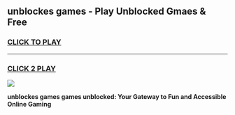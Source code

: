 
## unblockes games - Play Unblocked Gmaes & Free
<h3>
<a href="https://premium.freeplayer.one?title=unblockes_games&ref=20F">CLICK TO PLAY</a></h3>
<hr>

<h3>
<a href="https://premium.freeplayer.one?title=unblockes_games&ref=20F">CLICK 2 PLAY</a>
  
</h3>

<a href="https://premium.freeplayer.one?title=unblockes_games&ref=20F/"><img src="https://clearcache.store/games.png"></a>


**unblockes games games unblocked: Your Gateway to Fun and Accessible Online Gaming**
